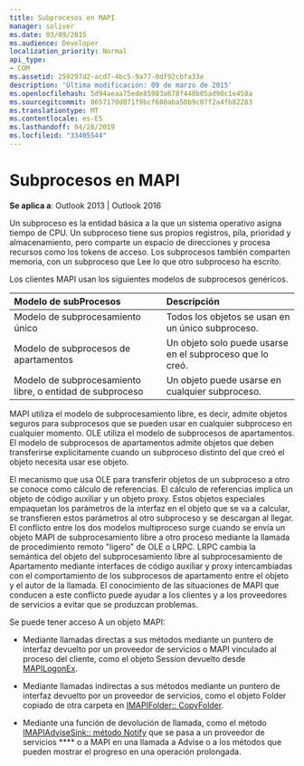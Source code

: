 ```yaml
---
title: Subprocesos en MAPI
manager: soliver
ms.date: 03/09/2015
ms.audience: Developer
localization_priority: Normal
api_type:
- COM
ms.assetid: 259297d2-acd7-4bc5-9a77-0df92cbfa33e
description: 'Última modificación: 09 de marzo de 2015'
ms.openlocfilehash: 5d94aeaa75ede85983a678f448b05ad90c1e458a
ms.sourcegitcommit: 8657170d071f9bcf680aba50b9c07f2a4fb82283
ms.translationtype: MT
ms.contentlocale: es-ES
ms.lasthandoff: 04/28/2019
ms.locfileid: "33405544"
---
```

# <a name="threading-in-mapi"></a>Subprocesos en MAPI

  
  
**Se aplica a**: Outlook 2013 | Outlook 2016 
  
Un subproceso es la entidad básica a la que un sistema operativo asigna tiempo de CPU. Un subproceso tiene sus propios registros, pila, prioridad y almacenamiento, pero comparte un espacio de direcciones y procesa recursos como los tokens de acceso. Los subprocesos también comparten memoria, con un subproceso que Lee lo que otro subproceso ha escrito.
  
Los clientes MAPI usan los siguientes modelos de subprocesos genéricos.
  
|**Modelo de subProcesos**|**Descripción**|
|:-----|:-----|
|Modelo de subprocesamiento único  <br/> |Todos los objetos se usan en un único subproceso.  <br/> |
|Modelo de subprocesos de apartamentos  <br/> |Un objeto solo puede usarse en el subproceso que lo creó.  <br/> |
|Modelo de subprocesamiento libre, o entidad de subproceso  <br/> |Un objeto puede usarse en cualquier subproceso.  <br/> |
   
MAPI utiliza el modelo de subprocesamiento libre, es decir, admite objetos seguros para subprocesos que se pueden usar en cualquier subproceso en cualquier momento. OLE utiliza el modelo de subprocesos de apartamentos. El modelo de subprocesos de apartamentos admite objetos que deben transferirse explícitamente cuando un subproceso distinto del que creó el objeto necesita usar ese objeto.
  
El mecanismo que usa OLE para transferir objetos de un subproceso a otro se conoce como cálculo de referencias. El cálculo de referencias implica un objeto de código auxiliar y un objeto proxy. Estos objetos especiales empaquetan los parámetros de la interfaz en el objeto que se va a calcular, se transfieren estos parámetros al otro subproceso y se descargan al llegar. El conflicto entre los dos modelos multiproceso surge cuando se envía un objeto MAPI de subprocesamiento libre a otro proceso mediante la llamada de procedimiento remoto "ligero" de OLE o LRPC. LRPC cambia la semántica del objeto del subprocesamiento libre al subprocesamiento de Apartamento mediante interfaces de código auxiliar y proxy intercambiadas con el comportamiento de los subprocesos de apartamento entre el objeto y el autor de la llamada. El conocimiento de las situaciones de MAPI que conducen a este conflicto puede ayudar a los clientes y a los proveedores de servicios a evitar que se produzcan problemas.
  
Se puede tener acceso A un objeto MAPI:
  
- Mediante llamadas directas a sus métodos mediante un puntero de interfaz devuelto por un proveedor de servicios o MAPI vinculado al proceso del cliente, como el objeto Session devuelto desde [MAPILogonEx](mapilogonex.md).
    
- Mediante llamadas indirectas a sus métodos mediante un puntero de interfaz devuelto por un proveedor de servicios, como el objeto Folder copiado de otra carpeta en [IMAPIFolder:: CopyFolder](imapifolder-copyfolder.md).
    
- Mediante una función de devolución de llamada, como el método [IMAPIAdviseSink:: método Notify](imapiadvisesink-onnotify.md) que se pasa a un proveedor de servicios **** o a MAPI en una llamada a Advise o a los métodos que pueden mostrar el progreso en una operación prolongada. 
    

